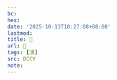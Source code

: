 ```yaml
---
bc:
hex:
date: '2025-10-13T10:27:08+08:00'
lastmod:
title: 􂺹
url: 􂺹
tags: [湧]
src: DCCV
note:
---
```

